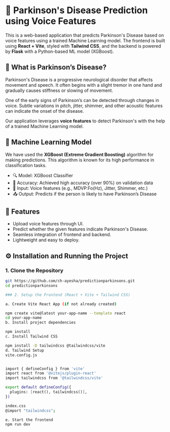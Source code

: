 # 🧠 Parkinson's Disease Prediction using Voice Features

This is a web-based application that predicts Parkinson's Disease based on voice features using a trained Machine Learning model. The frontend is built using **React + Vite**, styled with **Tailwind CSS**, and the backend is powered by **Flask** with a Python-based ML model (XGBoost).


## 🧬 What is Parkinson’s Disease?

Parkinson's Disease is a progressive neurological disorder that affects movement and speech. It often begins with a slight tremor in one hand and gradually causes stiffness or slowing of movement. 

One of the early signs of Parkinson’s can be detected through changes in voice. Subtle variations in pitch, jitter, shimmer, and other acoustic features can indicate the onset of the disease.

Our application leverages **voice features** to detect Parkinson's with the help of a trained Machine Learning model.



## 🤖 Machine Learning Model

We have used the **XGBoost (Extreme Gradient Boosting)** algorithm for making predictions. This algorithm is known for its high performance in classification tasks.

- 🔍 Model: XGBoost Classifier
- 🎯 Accuracy: Achieved high accuracy (over 90%) on validation data
- 📁 Input: Voice features (e.g., MDVP:Fo(Hz), Jitter, Shimmer, etc.)
- 📤 Output: Predicts if the person is likely to have Parkinson’s Disease



## 📌 Features

- Upload voice features through UI.
- Predict whether the given features indicate Parkinson's Disease.
- Seamless integration of frontend and backend.
- Lightweight and easy to deploy.


## ⚙️ Installation and Running the Project


### 1. Clone the Repository

```bash
git https://github.com/ch-ayesha/predictionparkinsons.git
cd predictionparkinsons

### 2. Setup the Frontend (React + Vite + Tailwind CSS)

a. Create Vite React App (if not already created)

npm create vite@latest your-app-name --template react
cd your-app-name
b. Install project dependencies

npm install
c. Install Tailwind CSS

npm install -D tailwindcss @tailwindcss/vite
d. Tailwind Setup
vite.config.js


import { defineConfig } from 'vite'
import react from '@vitejs/plugin-react'
import tailwindcss from '@tailwindcss/vite'

export default defineConfig({
  plugins: [react(), tailwindcss()],
})

index.css
@import "tailwindcss";

e. Start the frontend
npm run dev
